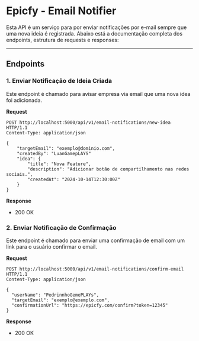 # Epicfy - Email Notifier

Esta API é um serviço para por enviar notificações por e-mail sempre que uma nova ideia é registrada. 
Abaixo está a documentação completa dos endpoints, estrutura de requests e responses:

---

## **Endpoints**  

### 1. **Enviar Notificação de Ideia Criada**
Este endpoint é chamado para avisar empresa via email que uma nova idea foi adicionada.

**Request**  
```http request
POST http://localhost:5000/api/v1/email-notifications/new-idea HTTP/1.1
Content-Type: application/json

{
    "targetEmail": "exemplo@dominio.com",
    "createdBy": "LuanGamepLAYS"
    "idea": {
        "title": "Nova Feature",
        "description": "Adicionar botão de compartilhamento nas redes sociais.",
        "createdAt": "2024-10-14T12:30:00Z"
    }
}
```

**Response**
- 200 OK

### 2. **Enviar Notificação de Confirmação**
Este endpoint é chamado para enviar uma confirmação de email com um link para o usuário confirmar o email.

**Request**
```http request
POST http://localhost:5000/api/v1/email-notifications/confirm-email HTTP/1.1
Content-Type: application/json

{
  "userName": "PedrinnhoGemePLAYs",
  "targetEmail": "exemplo@exemplo.com",
  "confirmationUrl": "https://epicfy.com/confirm?token=12345"
}
```

**Response**
- 200 OK